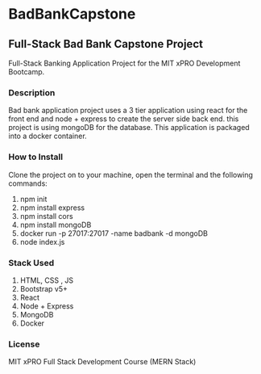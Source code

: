 # BadBankCapstone
Full-Stack Bad Bank Capstone Project
---------------------------------------------------------------------------
Full-Stack Banking Application Project for the MIT xPRO Development Bootcamp.

<h3>Description</h3>

Bad bank application project uses a 3 tier application using react
for the front end and node + express to create the server side back end.
this project is using mongoDB for the database. This application is packaged into
a docker container.


<h3>How to Install</h3>
Clone the project on to your machine, open the terminal and the following commands:

1. npm init
2. npm install express
3. npm install cors
4. npm install mongoDB
5. docker run -p 27017:27017 -name badbank -d mongoDB
6. node index.js  


<h3>Stack Used</h3>

1. HTML, CSS , JS
2. Bootstrap v5+
3. React
4. Node + Express
5. MongoDB
6. Docker


<h3>License</h3>
MIT xPRO Full Stack Development Course (MERN Stack)


